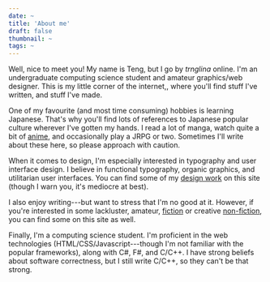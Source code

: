 ```yaml
---
date: ~
title: 'About me'
draft: false
thumbnail: ~
tags: ~
---
```


Well, nice to meet you! My name is Teng, but I go by _trnglina_ online. I'm an undergraduate computing science student and amateur graphics/web designer. This is my little corner of the internet,, where you'll find stuff I've written, and stuff I've made.

One of my favourite (and most time consuming) hobbies is learning Japanese. That's why you'll find lots of references to Japanese popular culture wherever I've gotten my hands. I read a lot of manga, watch quite a bit of [anime](/tags/anime), and occasionally play a JRPG or two. Sometimes I'll write about these here, so please approach with caution.

When it comes to design, I'm especially interested in typography and user interface design. I believe in functional typography, organic graphics, and utilitarian user interfaces. You can find some of my [design work](/tags/design) on this site (though I warn you, it's mediocre at best).

I also enjoy writing---but want to stress that I'm no good at it. However, if you're interested in some lackluster, amateur, [fiction](/tags/fiction) or creative [non-fiction](/tags/non-fiction), you can find some on this site as well.

Finally, I'm a computing science student. I'm proficient in the web technologies (HTML/CSS/Javascript---though I'm not familiar with the popular frameworks), along with C#, F#, and C/C++. I have strong beliefs about software correctness, but I still write C/C++, so they can't be that strong.
